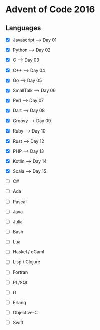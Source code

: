 # Advent of Code 2016

## Languages

- [x] Javascript    --> Day 01
- [x] Python        --> Day 02
- [x] C             --> Day 03
- [x] C++           --> Day 04
- [x] Go            --> Day 05
- [x] SmallTalk     --> Day 06
- [x] Perl          --> Day 07
- [x] Dart          --> Day 08
- [x] Groovy        --> Day 09
- [x] Ruby          --> Day 10

- [x] Rust          --> Day 12
- [x] PHP           --> Day 13
- [x] Kotlin        --> Day 14
- [x] Scala         --> Day 15
- [ ] C#
- [ ] Ada
- [ ] Pascal
- [ ] Java
- [ ] Julia
- [ ] Bash
- [ ] Lua
- [ ] Haskel / oCaml
- [ ] Lisp / Clojure
- [ ] Fortran
- [ ] PL/SQL
- [ ] D
- [ ] Erlang
- [ ] Objective-C
- [ ] Swift
